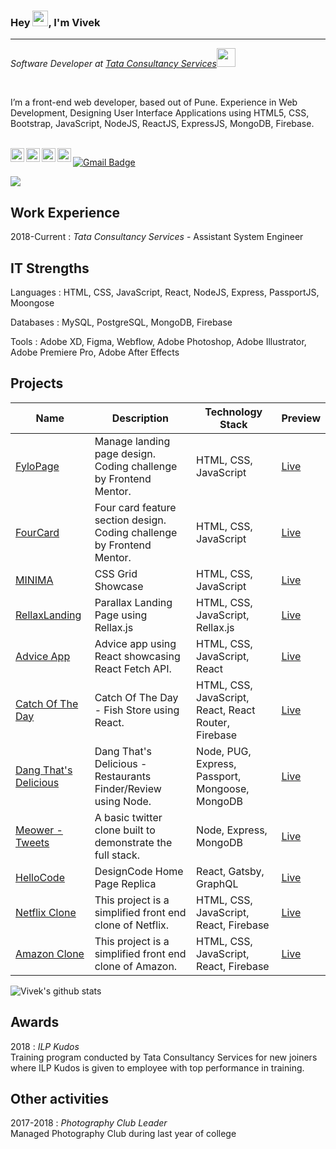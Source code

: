 ### Hey <img src="https://media.giphy.com/media/hvRJCLFzcasrR4ia7z/giphy.gif" width="25px">, I'm Vivek
<hr />
<p><em>Software Developer at <a href="https://www.tcs.com/">Tata Consultancy Services</a><img src="https://media.giphy.com/media/WUlplcMpOCEmTGBtBW/giphy.gif" width="30"></em></p>

<br>

I’m a front-end web developer, based out of Pune.
Experience in Web Development, Designing User Interface
Applications using HTML5, CSS, Bootstrap, JavaScript,
NodeJS, ReactJS, ExpressJS, MongoDB, Firebase.

<br>

<a href="https://www.linkedin.com/in/vivek-bariya/">
  <img align="left" alt="Vivek's LinkdeIN" width="22px" src="https://cdn.jsdelivr.net/npm/simple-icons@v3/icons/linkedin.svg" />
</a>
<a href="https://www.instagram.com/superneutrino8/">
  <img align="left" alt="Vivek's Instagram" width="22px" src="https://cdn.jsdelivr.net/npm/simple-icons@v3/icons/instagram.svg" />
</a>
<a href="https://twitter.com/geeky_abhiz">
  <img align="left" alt="Vivek Naidu | Twitter" width="22px" src="https://cdn.jsdelivr.net/npm/simple-icons@v3/icons/twitter.svg" />
</a>
<a href="https://www.reddit.com/user/vivekbaraiya">
  <img align="left" alt="Vivek's Reddit" width="22px" src="https://cdn.jsdelivr.net/npm/simple-icons@v3/icons/reddit.svg" />
</a>

[![Gmail Badge](https://img.shields.io/badge/vivekbaraiya7@gmail.com-D14836?style=flat-square&logo=gmail&logoColor=white)](mailto:vivekbaraiya7@gmail.com)

![](https://visitor-badge.glitch.me/badge?page_id=superneutrino8.superneutrino8)


Work Experience
----------
2018-Current
:	*Tata Consultancy Services*  - Assistant System Engineer

IT Strengths
------------
Languages
:	HTML, CSS, JavaScript, React, NodeJS, Express, PassportJS, Moongose

Databases
:	MySQL, PostgreSQL, MongoDB, Firebase

Tools
:	Adobe XD, Figma, Webflow, Adobe Photoshop, Adobe Illustrator, Adobe Premiere Pro, Adobe After Effects


Projects
------------
Name | Description | Technology Stack | Preview
----|----|----|----
[FyloPage](https://github.com/superneutrino8/FyloPage) | Manage landing page design. Coding challenge by Frontend Mentor. | HTML, CSS, JavaScript | [Live](https://superneutrino8.github.io/FyloPage/)
[FourCard](https://github.com/superneutrino8/FourCard) | Four card feature section design. Coding challenge by Frontend Mentor. | HTML, CSS, JavaScript | [Live](https://superneutrino8.github.io/FourCard/)
[MINIMA](https://github.com/superneutrino8/Minima-CSS_Grid) | CSS Grid Showcase | HTML, CSS, JavaScript | [Live](https://superneutrino8.github.io/Minima-CSS_Grid/)
[RellaxLanding](https://github.com/superneutrino8/RellaxLanding) | Parallax Landing Page using Rellax.js | HTML, CSS, JavaScript, Rellax.js | [Live](https://superneutrino8.github.io/RellaxLanding/)
[Advice App](https://github.com/superneutrino8/advice-app) | Advice app using React showcasing React Fetch API. | HTML, CSS, JavaScript, React | [Live](https://superneutrino8.github.io/advice-app/)
[Catch Of The Day](https://github.com/superneutrino8/catch-of-the-day) | Catch Of The Day - Fish Store using React. | HTML, CSS, JavaScript, React, React Router, Firebase | [Live](https://catch-the-fish-superneutrino8.netlify.app/)
[Dang That's Delicious](https://github.com/superneutrino8/dang-thats-delicious) | Dang That's Delicious - Restaurants Finder/Review using Node. | Node, PUG, Express, Passport, Mongoose, MongoDB | [Live](https://dangg-thats-delicious.herokuapp.com/)
[Meower - Tweets](https://github.com/superneutrino8/meower-tweet) | A basic twitter clone built to demonstrate the full stack. | Node, Express, MongoDB | [Live](https://meower-tweets.vercel.app/)
[HelloCode](https://github.com/superneutrino8/hello-code) | DesignCode Home Page Replica | React, Gatsby, GraphQL | [Live](https://hellocode-plus.netlify.app/)
[Netflix Clone](https://github.com/superneutrino8/netlfix-clone) | This project is a simplified front end clone of Netflix. | HTML, CSS, JavaScript, React, Firebase | [Live](https://netflix-clone-b01d5.web.app/)
[Amazon Clone](https://github.com/superneutrino8/amazon-clone) | This project is a simplified front end clone of Amazon. | HTML, CSS, JavaScript, React, Firebase | [Live](https://clone-123a0.web.app/)

![Vivek's github stats](https://github-readme-stats.vercel.app/api?username=superneutrino8&show_icons=true&hide_border=true)

Awards
------
2018
:	*ILP Kudos*  
        Training program conducted by Tata Consultancy Services for new joiners where ILP Kudos is given to employee with top performance in training.  


Other activities
----------------
2017-2018
:	*Photography Club Leader*  
	Managed Photography Club during last year of college

